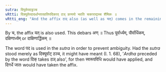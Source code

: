 ```yaml
---
sutra: दिपूर्वपदाट्ठञ्च
vRtti: दिक्पूर्वपदादर्धान्तात्प्रातिपदिकात् ठञ् प्रत्ययो भवति चकाराद्यच्च शैषिकः ॥
vRtti_eng: "And the affix ठञ् also (as well as यत्) comes in the remaining senses after the word '_ardha_,' when the prior term denotes a direction."
---
```

By च, the affix यत् is also used. This debars अण् ॥ Thus पूर्वार्ध्यम्, पौर्वार्धिकम्, दक्षिणार्ध्यम् or दाक्षिणार्द्धिकम् ॥

The word पद is used in the _sutra_ in order to prevent ambiguity. Had the _sutra_ stood merely as दिक्पूर्वाट् ठञ्च, it might have meant (I. 1. 68), '_Ardha_ preceded by the word दिक् takes ठञ् also', for then स्वरूपविधि would have applied, and दिगर्धे जातः would have taken the affix.
